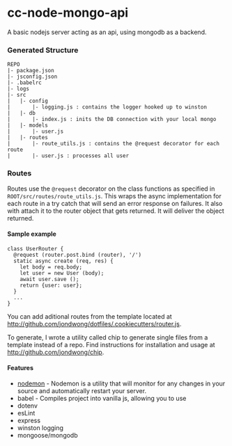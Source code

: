 # cc-node-mongo-api
A basic nodejs server acting as an api, using mongodb as a backend.

### Generated Structure
```
REPO
|- package.json
|- jsconfig.json
|- .babelrc
|- logs
|- src
|   |- config
|       |- logging.js : contains the logger hooked up to winston
|   |- db
|       |- index.js : inits the DB connection with your local mongo
|   |- models
|       |- user.js
|   |- routes
|       |- route_utils.js : contains the @request decorator for each route
|       |- user.js : processes all user
```

### Routes
Routes use the `@request` decorator on the class functions as specified in `ROOT/src/routes/route_utils.js`. This wraps the async implementation for each route in a try catch that will send an error response on failures. It also with attach it to the router object that gets returned. It will deliver the object returned.
#### Sample example
```
class UserRouter {
  @request (router.post.bind (router), '/')
  static async create (req, res) {
    let body = req.body;
    let user = new User (body);
    await user.save ();
    return {user: user};
  }
  ...
}
```

You can add aditional routes from the template located at http://github.com/jondwong/dotfiles/.cookiecutters/router.js.

To generate, I wrote a utility called chip to generate single files from a template instead of a repo. Find instructions for installation and usage at http://github.com/jondwong/chip.


#### Features
* [nodemon](https://nodemon.io/) - Nodemon is a utility that will monitor for any changes in your source and automatically restart your server.  
* babel - Compiles project into vanilla js, allowing you to use
* dotenv
* esLint
* express
* winston logging
* mongoose/mongodb
